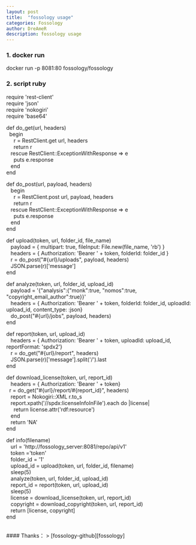 ```yaml
---
layout: post
title:  "fossology usage"
categories: Fossology
author: DreAmeR
description: fossology usage
---
```


###  **1. docker run**
>
docker run -p 8081:80 fossology/fossology  

###  **2. script ruby**
>
require 'rest-client'  
require 'json'  
require 'nokogiri'  
require 'base64'  
>
def do_get(url, headers)  
&nbsp;&nbsp;begin  
&nbsp;&nbsp;&nbsp;&nbsp;    r = RestClient.get url, headers  
&nbsp;&nbsp;&nbsp;&nbsp;    return r  
&nbsp;&nbsp;  rescue RestClient::ExceptionWithResponse => e  
&nbsp;&nbsp;&nbsp;&nbsp;    puts e.response  
&nbsp;&nbsp;  end  
end  
>
def do_post(url, payload, headers)  
&nbsp;&nbsp;  begin  
&nbsp;&nbsp;&nbsp;&nbsp;    r = RestClient.post url, payload, headers  
&nbsp;&nbsp;&nbsp;&nbsp;    return r  
&nbsp;&nbsp;  rescue RestClient::ExceptionWithResponse => e  
&nbsp;&nbsp;&nbsp;&nbsp;    puts e.response  
&nbsp;&nbsp;  end  
end  
>
def upload(token, url, folder_id, file_name)  
&nbsp;&nbsp;  payload = { multipart: true, fileInput: File.new(file_name, 'rb') }  
&nbsp;&nbsp;  headers = { Authorization: 'Bearer ' + token, folderId: folder_id }  
&nbsp;&nbsp;  r = do_post("#{url}/uploads", payload, headers)  
&nbsp;&nbsp;  JSON.parse(r)['message']  
end  
>
def analyze(token, url, folder_id, upload_id)  
&nbsp;&nbsp;  payload = '{"analysis":{"monk":true, "nomos":true, "copyright_email_author":true}}'  
&nbsp;&nbsp;  headers = { Authorization: 'Bearer ' + token, folderId: folder_id, uploadId: upload_id, content_type: :json}  
&nbsp;&nbsp;  do_post("#{url}/jobs", payload, headers)  
end  
>
def report(token, url, upload_id)  
&nbsp;&nbsp;  headers = { Authorization: 'Bearer ' + token, uploadId: upload_id, reportFormat: 'spdx2'}  
&nbsp;&nbsp;  r = do_get("#{url}/report", headers)  
&nbsp;&nbsp;  JSON.parse(r)['message'].split('/').last  
end  
>
def download_license(token, url, report_id)  
&nbsp;&nbsp;  headers = { Authorization: 'Bearer ' + token}  
&nbsp;&nbsp;r = do_get("#{url}/report/#{report_id}", headers)  
&nbsp;&nbsp;  report = Nokogiri::XML r.to_s  
&nbsp;&nbsp;  report.xpath('//spdx:licenseInfoInFile').each do |license|  
&nbsp;&nbsp;&nbsp;&nbsp;    return license.attr('rdf:resource')  
&nbsp;&nbsp;  end  
&nbsp;&nbsp;  return 'NA'  
end  
>
def info(filename)  
&nbsp;&nbsp;  url = 'http://fossology_server:8081/repo/api/v1'  
&nbsp;&nbsp;  token ='token'  
&nbsp;&nbsp;  folder_id = '1'  
&nbsp;&nbsp;  upload_id = upload(token, url, folder_id, filename)  
&nbsp;&nbsp;  sleep(5)  
&nbsp;&nbsp;  analyze(token, url, folder_id, upload_id)  
&nbsp;&nbsp;  report_id = report(token, url, upload_id)  
&nbsp;&nbsp;  sleep(5)  
&nbsp;&nbsp;  license = download_license(token, url, report_id)  
&nbsp;&nbsp;  copyright = download_copyright(token, url, report_id)  
&nbsp;&nbsp;  return [license, copyright]  
end  

<br/>
#### Thanks：
> 
[fossology-github][fossology]  

[fossology]: https://github.com/fossology/fossology
